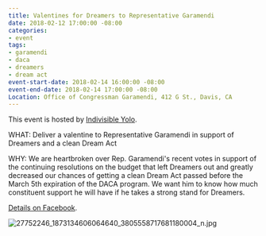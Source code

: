```yaml
---
title: Valentines for Dreamers to Representative Garamendi
date: 2018-02-12 17:00:00 -08:00
categories:
- event
tags:
- garamendi
- daca
- dreamers
- dream act
event-start-date: 2018-02-14 16:00:00 -08:00
event-end-date: 2018-02-14 17:00:00 -08:00
Location: Office of Congressman Garamendi, 412 G St., Davis, CA
---
```


This event is hosted by [Indivisible Yolo](https://www.facebook.com/events/165988660695078/). 

WHAT: Deliver a valentine to Representative Garamendi in support of Dreamers and a clean Dream Act

WHY: We are heartbroken over Rep. Garamendi's recent votes in support of the continuing resolutions on the budget that left Dreamers out and greatly decreased our chances of getting a clean Dream Act passed before the March 5th expiration of the DACA program. We want him to know how much constituent support he will have if he takes a strong stand for Dreamers.

[Details on Facebook](https://www.facebook.com/events/165988660695078/).

![27752246_1873134606064640_3805558717681180004_n.jpg](/uploads/27752246_1873134606064640_3805558717681180004_n.jpg)